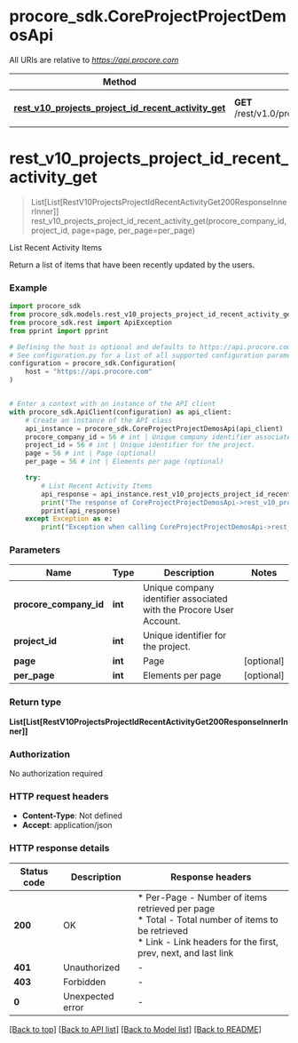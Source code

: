 # procore_sdk.CoreProjectProjectDemosApi

All URIs are relative to *https://api.procore.com*

Method | HTTP request | Description
------------- | ------------- | -------------
[**rest_v10_projects_project_id_recent_activity_get**](CoreProjectProjectDemosApi.md#rest_v10_projects_project_id_recent_activity_get) | **GET** /rest/v1.0/projects/{project_id}/recent_activity | List Recent Activity Items


# **rest_v10_projects_project_id_recent_activity_get**
> List[List[RestV10ProjectsProjectIdRecentActivityGet200ResponseInnerInner]] rest_v10_projects_project_id_recent_activity_get(procore_company_id, project_id, page=page, per_page=per_page)

List Recent Activity Items

Return a list of items that have been recently updated by the users.

### Example


```python
import procore_sdk
from procore_sdk.models.rest_v10_projects_project_id_recent_activity_get200_response_inner_inner import RestV10ProjectsProjectIdRecentActivityGet200ResponseInnerInner
from procore_sdk.rest import ApiException
from pprint import pprint

# Defining the host is optional and defaults to https://api.procore.com
# See configuration.py for a list of all supported configuration parameters.
configuration = procore_sdk.Configuration(
    host = "https://api.procore.com"
)


# Enter a context with an instance of the API client
with procore_sdk.ApiClient(configuration) as api_client:
    # Create an instance of the API class
    api_instance = procore_sdk.CoreProjectProjectDemosApi(api_client)
    procore_company_id = 56 # int | Unique company identifier associated with the Procore User Account.
    project_id = 56 # int | Unique identifier for the project.
    page = 56 # int | Page (optional)
    per_page = 56 # int | Elements per page (optional)

    try:
        # List Recent Activity Items
        api_response = api_instance.rest_v10_projects_project_id_recent_activity_get(procore_company_id, project_id, page=page, per_page=per_page)
        print("The response of CoreProjectProjectDemosApi->rest_v10_projects_project_id_recent_activity_get:\n")
        pprint(api_response)
    except Exception as e:
        print("Exception when calling CoreProjectProjectDemosApi->rest_v10_projects_project_id_recent_activity_get: %s\n" % e)
```



### Parameters


Name | Type | Description  | Notes
------------- | ------------- | ------------- | -------------
 **procore_company_id** | **int**| Unique company identifier associated with the Procore User Account. | 
 **project_id** | **int**| Unique identifier for the project. | 
 **page** | **int**| Page | [optional] 
 **per_page** | **int**| Elements per page | [optional] 

### Return type

**List[List[RestV10ProjectsProjectIdRecentActivityGet200ResponseInnerInner]]**

### Authorization

No authorization required

### HTTP request headers

 - **Content-Type**: Not defined
 - **Accept**: application/json

### HTTP response details

| Status code | Description | Response headers |
|-------------|-------------|------------------|
**200** | OK |  * Per-Page - Number of items retrieved per page <br>  * Total - Total number of items to be retrieved <br>  * Link - Link headers for the first, prev, next, and last link <br>  |
**401** | Unauthorized |  -  |
**403** | Forbidden |  -  |
**0** | Unexpected error |  -  |

[[Back to top]](#) [[Back to API list]](../README.md#documentation-for-api-endpoints) [[Back to Model list]](../README.md#documentation-for-models) [[Back to README]](../README.md)

